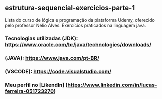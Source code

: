## estrutura-sequencial-exercicios-parte-1
Lista do curso de lógica e programação da plataforma Udemy, oferecido pelo professor Nélio Alves. Exercícios práticados na linguagem java.

### Tecnologias utilizadas (JDK): https://www.oracle.com/br/java/technologies/downloads/ 
### (JAVA): https://www.java.com/pt-BR/
### (VSCODE): https://code.visualstudio.com/


### Meu perfil no [LikendIn] (https://www.linkedin.com/in/lucas-ferreira-051723270)

